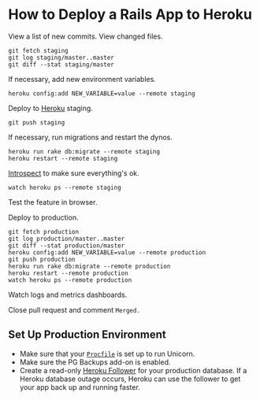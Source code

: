 
# How to Deploy a Rails App to Heroku

View a list of new commits. View changed files.

    git fetch staging
    git log staging/master..master
    git diff --stat staging/master

If necessary, add new environment variables.

    heroku config:add NEW_VARIABLE=value --remote staging

Deploy to [Heroku](https://devcenter.heroku.com/articles/quickstart) staging.

    git push staging

If necessary, run migrations and restart the dynos.

    heroku run rake db:migrate --remote staging
    heroku restart --remote staging

[Introspect] to make sure everything's ok.

    watch heroku ps --remote staging

Test the feature in browser.

Deploy to production.

    git fetch production
    git log production/master..master
    git diff --stat production/master
    heroku config:add NEW_VARIABLE=value --remote production
    git push production
    heroku run rake db:migrate --remote production
    heroku restart --remote production
    watch heroku ps --remote production

Watch logs and metrics dashboards.

Close pull request and comment `Merged.`

[introspect]: http://blog.heroku.com/archives/2011/6/24/the_new_heroku_3_visibility_introspection/

## Set Up Production Environment

- Make sure that your [`Procfile`] is set up to run Unicorn.
- Make sure the PG Backups add-on is enabled.
- Create a read-only [Heroku Follower] for your production database. If a Heroku database outage occurs, Heroku can use
  the follower to get your app back up and running faster.

[heroku follower]: https://devcenter.heroku.com/articles/improving-heroku-postgres-availability-with-followers
[`procfile`]: https://devcenter.heroku.com/articles/procfile
